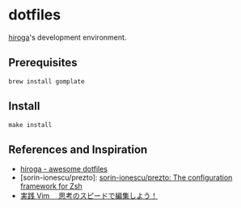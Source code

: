 # dotfiles

[hiroga](https://github.com/xhiroga)'s development environment.

## Prerequisites

```shell
brew install gomplate
```

## Install

```shell
make install
```

## References and Inspiration

- [hiroga - awesome dotfiles](https://hiroga.notion.site/awesome-dotfiles-602a35a6001347f6a79f2e4ed53e0302)
- [sorin-ionescu/prezto]: [sorin\-ionescu/prezto: The configuration framework for Zsh](https://github.com/sorin-ionescu/prezto)
- [実践 Vim 　思考のスピードで編集しよう！](https://amzn.to/2RO11fr)

